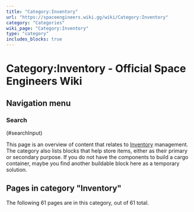 ```yaml
---
title: "Category:Inventory"
url: "https://spaceengineers.wiki.gg/wiki/Category:Inventory"
category: "Categories"
wiki_page: "Category:Inventory"
type: "category"
includes_blocks: true
---
```


# Category:Inventory - Official Space Engineers Wiki

## Navigation menu

### Search

(#searchInput)

This page is an overview of content that relates to [Inventory](https://spaceengineers.wiki.gg/wiki/Inventory "Inventory") management. The category also lists blocks that help store items, either as their primary or secondary purpose. If you do not have the components to build a cargo container, maybe you find another buildable block here as a temporary solution.

## Pages in category "Inventory"

The following 61 pages are in this category, out of 61 total.